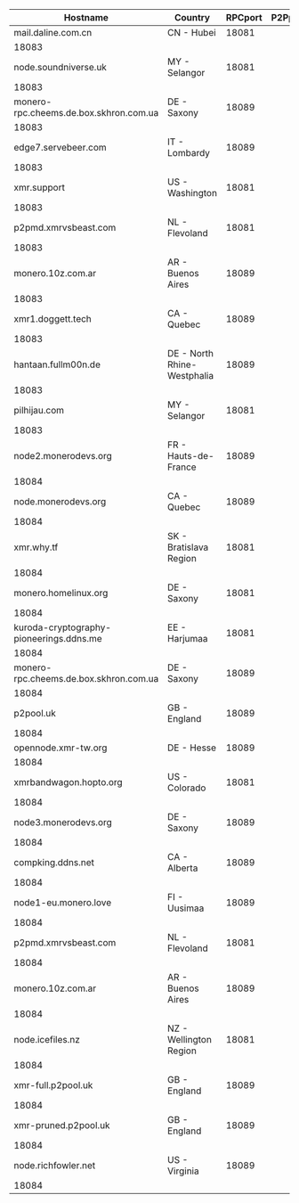 Hostname | Country | RPCport | P2Pport
--- | --- | --- | ---
mail.daline.com.cn | CN - Hubei | 18081
 | 18083
node.soundniverse.uk | MY - Selangor | 18081
 | 18083
monero-rpc.cheems.de.box.skhron.com.ua | DE - Saxony | 18089
 | 18083
edge7.servebeer.com | IT - Lombardy | 18089
 | 18083
xmr.support | US - Washington | 18081
 | 18083
p2pmd.xmrvsbeast.com | NL - Flevoland | 18081
 | 18083
monero.10z.com.ar | AR - Buenos Aires | 18089
 | 18083
xmr1.doggett.tech | CA - Quebec | 18089
 | 18083
hantaan.fullm00n.de | DE - North Rhine-Westphalia | 18089
 | 18083
pilhijau.com | MY - Selangor | 18081
 | 18083
node2.monerodevs.org | FR - Hauts-de-France | 18089
 | 18084
node.monerodevs.org | CA - Quebec | 18089
 | 18084
xmr.why.tf | SK - Bratislava Region | 18081
 | 18084
monero.homelinux.org | DE - Saxony | 18081
 | 18084
kuroda-cryptography-pioneerings.ddns.me | EE - Harjumaa | 18081
 | 18084
monero-rpc.cheems.de.box.skhron.com.ua | DE - Saxony | 18089
 | 18084
p2pool.uk | GB - England | 18089
 | 18084
opennode.xmr-tw.org | DE - Hesse | 18089
 | 18084
xmrbandwagon.hopto.org | US - Colorado | 18081
 | 18084
node3.monerodevs.org | DE - Saxony | 18089
 | 18084
compking.ddns.net | CA - Alberta | 18089
 | 18084
node1-eu.monero.love | FI - Uusimaa | 18089
 | 18084
p2pmd.xmrvsbeast.com | NL - Flevoland | 18081
 | 18084
monero.10z.com.ar | AR - Buenos Aires | 18089
 | 18084
node.icefiles.nz | NZ - Wellington Region | 18081
 | 18084
xmr-full.p2pool.uk | GB - England | 18089
 | 18084
xmr-pruned.p2pool.uk | GB - England | 18089
 | 18084
node.richfowler.net | US - Virginia | 18089
 | 18084
